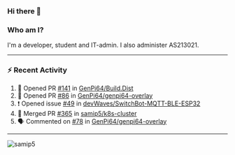 ### Hi there 👋

### Who am I?
I'm a developer, student and IT-admin. I also administer AS213021.

---
### :zap: Recent Activity
<!--START_SECTION:activity-->
1. 💪 Opened PR [#141](https://github.com/GenPi64/Build.Dist/pull/141) in [GenPi64/Build.Dist](https://github.com/GenPi64/Build.Dist)
2. 💪 Opened PR [#86](https://github.com/GenPi64/genpi64-overlay/pull/86) in [GenPi64/genpi64-overlay](https://github.com/GenPi64/genpi64-overlay)
3. ❗️ Opened issue [#49](https://github.com/devWaves/SwitchBot-MQTT-BLE-ESP32/issues/49) in [devWaves/SwitchBot-MQTT-BLE-ESP32](https://github.com/devWaves/SwitchBot-MQTT-BLE-ESP32)
4. 🎉 Merged PR [#365](https://github.com/samip5/k8s-cluster/pull/365) in [samip5/k8s-cluster](https://github.com/samip5/k8s-cluster)
5. 🗣 Commented on [#78](https://github.com/GenPi64/genpi64-overlay/issues/78) in [GenPi64/genpi64-overlay](https://github.com/GenPi64/genpi64-overlay)
<!--END_SECTION:activity-->
---

<img align="center" src="https://github-readme-stats.vercel.app/api?username=samip5&show_icons=true" alt="samip5" />
